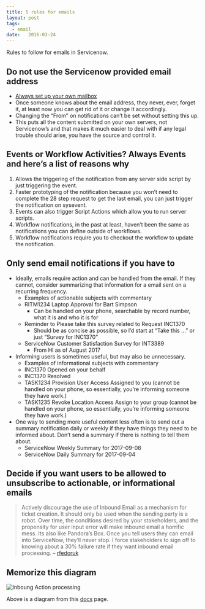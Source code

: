 ```yaml
---
title: 5 rules for emails
layout: post
tags: 
  - email
date:   2016-03-24
---
```

Rules to follow for emails in Servicenow.

<!--more-->

## Do not use the Servicenow provided email address

- [Always set up your own mailbox](https://docs.servicenow.com/bundle/jakarta-servicenow-platform/page/administer/reference-pages/concept/c_AlternateEmailConfigurations.html)
- Once someone knows about the email address, they never, ever, forget it, at least now you can get rid of it or change it accordingly.
- Changing the “From” on notifications can’t be set without setting this up.
- This puts all the content submitted on your own servers, not Servicenow’s and that makes it much easier to deal with if any legal trouble should arise, you have the source and control it.

## Events or Workflow Activities?  Always Events and here’s a list of reasons why

1. Allows the triggering of the notification from any server side script by just triggering the event.
1. Faster prototyping of the notification because you won’t need to complete the 28 step request to get the last email, you can just trigger the notification on sysevent.
1. Events can also trigger Script Actions which allow you to run server scripts.
1. Workflow notifications, in the past at least, haven’t been the same as notifications you can define outside of workflows.
1. Workflow notifications require you to checkout the workflow to update the notification.

## Only send email notifications if you have to

- Ideally, emails require action and can be handled from the email.  If they cannot, consider summarizing that information for a email sent on a recurring frequency.
  - Examples of actionable subjects with commentary
  - RITM1234 Laptop Approval for Bart Simpson
    - Can be handled on your phone, searchable by record number, what it is and who it is for
  - Reminder to Please take this survey related to Request INC1370
    - Should be as concise as possible, so I’d start at “Take this …” or just “Survey for INC1370”
  - ServiceNow Customer Satisfaction Survey for INT3389
    - From HI as of August 2017
- Informing users is sometimes useful, but may also be unnecessary.
  - Examples of informational subjects with commentary
  - INC1370 Opened on your behalf
  - INC1370 Resolved
  - TASK1234 Provision User Access Assigned to you (cannot be handled on your phone, so essentially, you’re informing someone they have work.)
  - TASK1235 Revoke Location Access Assign to your group (cannot be handled on your phone, so essentially, you’re informing someone they have work.)
- One way to sending more useful content less often is to send out a summary notification daily or weekly if they have things they need to be informed about.  Don’t send a summary if there is nothing to tell them about.
  - ServiceNow Weekly Summary for 2017-09-08
  - ServiceNow Daily Summary for 2017-09-04

## Decide if you want users to be allowed to unsubscribe to actionable, or informational emails

> Actively discourage the use of Inbound Email as a mechanism for ticket creation.  It should only be used when the sending party is a robot.  Over time, the conditions desired by your stakeholders, and the propensity for user input error will make inbound email a horrific mess.  Its also like Pandora’s Box. Once you tell users they can email into ServiceNow, they’ll never stop.  I force stakeholders to sign off to knowing about a 30% failure rate if they want inbound email processing. – [rfedoruk](https://community.servicenow.com/message/990963#991021)

## Memorize this diagram

![Inboung Action processing](5-rules-for-emails.png)

Above is a diagram from this [docs](https://docs.servicenow.com/bundle/jakarta-servicenow-platform/page/administer/notification/concept/inbound-action-processing.html) page.
